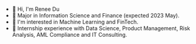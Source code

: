 ### 

<!--
**ReneeDu320/ReneeDu320** is a ✨ _special_ ✨ repository because its `README.md` (this file) appears on your GitHub profile.

Here are some ideas to get you started:

- 🔭 I’m currently working on ...
- 🌱 I’m currently learning ...
- 👯 I’m looking to collaborate on ...
- 🤔 I’m looking for help with ...
- 💬 Ask me about ...
- 📫 How to reach me: ...
- 😄 Pronouns: ...
- ⚡ Fun fact: ...
-->

- 👋 Hi, I'm Renee Du
- 🌱 Major in Information Science and Finance (expected 2023 May).
- 🎀 I'm interested in Machine Learning and FinTech.
- 👯 Internship experience with Data Science, Product Management, Risk Analysis, AML Compliance and IT Consulting.


